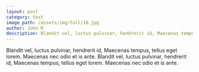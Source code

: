 ```yaml
---
layout: post
category: test
image_path: /assets/img/full/10.jpg
author: John M
description: Blandit vel, luctus pulvinar, hendrerit id, Maecenas tempus, tellus eget lorem. Maecenas nec odio et is ante.
---
```


Blandit vel, luctus pulvinar, hendrerit id, Maecenas tempus, tellus eget lorem. Maecenas nec odio et is ante.
Blandit vel, luctus pulvinar, hendrerit id, Maecenas tempus, tellus eget lorem. Maecenas nec odio et is ante.